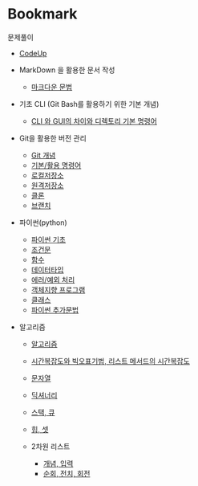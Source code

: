 # Bookmark

문제풀이

- [CodeUp](./문제풀이/CodeUp)

- MarkDown 을 활용한 문서 작성
  
  - [마크다운 문법](./220705/markdown.md)

- 기초 CLI (Git Bash를 활용하기 위한 기본 개념)
  
  - [CLI 와 GUI의 차이와 디렉토리 기본 명령어](./220705/CLI_directoryI.md)

- Git을 활용한 버전 관리
  
  - [Git 개념](./220706/Git_Github.md)
  - [기본/활용 명령어](./220706/.Git_Github.md)
  - [로컬저장소](./220706/.Git_Github.md)
  - [원격저장소](./220706/.Git_Github.md)
  - [클론](./220707/.remote_clone.md)
  - [브랜치](./220707/Git_Branch.md)

- 파이썬(python)
  
  - [파이썬 기초](./220711/python.md)
  - [조건문](./220712/control_statement.md)
  - [함수](./220713/function.md)
  - [데이터타입](./220714/datatype.md)
  - [에러/예외 처리](./220718/error.md)
  - [객체지향 프로그램](./220719/object_oriented.md)
  - [클래스](./220720/class.md)
  - [파이썬 추가문법](./220721/python_addgramer.md)

- 알고리즘
  
  - [알고리즘](./220725/algorithm.md)
  
  - [시간복잡도와 빅오표기법, 리스트 메서드의 시간복잡도](./220726/time_complex_list.md)
  
  - [문자열](./220727/string.md)
  
  - [딕셔너리](./220728/dictionary.md)
  
  - [스택, 큐](./220801/stack_que.md)
  
  - [힙, 셋](./220802/Heap_Set.md)
  
  - 2차원 리스트
    
    - [개념, 입력](./220803/matrix.md)
    - [순회, 전치, 회전](./220804/matrix.md)
